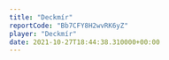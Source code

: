 ```yaml
---
title: "Deckmír"
reportCode: "Bb7CFY8H2wvRK6yZ"
player: "Deckmír"
date: 2021-10-27T18:44:38.310000+00:00
---
```


